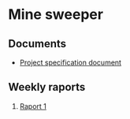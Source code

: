 
# Mine sweeper

## Documents
- [Project specification document](./documentation/projectspecification.md)

## Weekly raports
1. [Raport 1](./weeklyreports/weeklyreport1.md)
